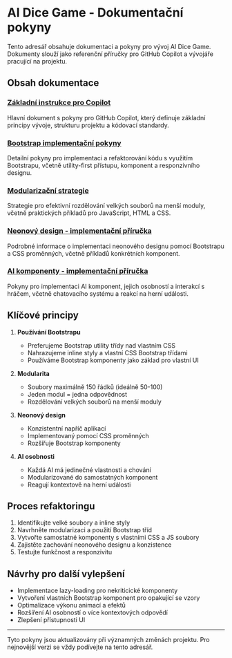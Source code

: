 # AI Dice Game - Dokumentační pokyny

Tento adresář obsahuje dokumentaci a pokyny pro vývoj AI Dice Game. Dokumenty slouží jako referenční příručky pro GitHub Copilot a vývojáře pracující na projektu.

## Obsah dokumentace

### [Základní instrukce pro Copilot](instructions.md)
Hlavní dokument s pokyny pro GitHub Copilot, který definuje základní principy vývoje, strukturu projektu a kódovací standardy.

### [Bootstrap implementační pokyny](bootstrap-guidelines.md)
Detailní pokyny pro implementaci a refaktorování kódu s využitím Bootstrapu, včetně utility-first přístupu, komponent a responzivního designu.

### [Modularizační strategie](modularization-strategy.md)
Strategie pro efektivní rozdělování velkých souborů na menší moduly, včetně praktických příkladů pro JavaScript, HTML a CSS.

### [Neonový design - implementační příručka](neon-design-guide.md)
Podrobné informace o implementaci neonového designu pomocí Bootstrapu a CSS proměnných, včetně příkladů konkrétních komponent.

### [AI komponenty - implementační příručka](ai-components-guide.md)
Pokyny pro implementaci AI komponent, jejich osobností a interakcí s hráčem, včetně chatovacího systému a reakcí na herní události.

## Klíčové principy

1. **Používání Bootstrapu**
   - Preferujeme Bootstrap utility třídy nad vlastním CSS
   - Nahrazujeme inline styly a vlastní CSS Bootstrap třídami
   - Používáme Bootstrap komponenty jako základ pro vlastní UI

2. **Modularita**
   - Soubory maximálně 150 řádků (ideálně 50-100)
   - Jeden modul = jedna odpovědnost
   - Rozdělování velkých souborů na menší moduly

3. **Neonový design**
   - Konzistentní napříč aplikací
   - Implementovaný pomocí CSS proměnných
   - Rozšiřuje Bootstrap komponenty

4. **AI osobnosti**
   - Každá AI má jedinečné vlastnosti a chování
   - Modularizované do samostatných komponent
   - Reagují kontextově na herní události

## Proces refaktoringu

1. Identifikujte velké soubory a inline styly
2. Navrhněte modularizaci a použití Bootstrap tříd
3. Vytvořte samostatné komponenty s vlastními CSS a JS soubory
4. Zajistěte zachování neonového designu a konzistence
5. Testujte funkčnost a responzivitu

## Návrhy pro další vylepšení

- Implementace lazy-loading pro nekriticické komponenty
- Vytvoření vlastních Bootstrap komponent pro opakující se vzory
- Optimalizace výkonu animací a efektů
- Rozšíření AI osobností o více kontextových odpovědí
- Zlepšení přístupnosti UI

---

Tyto pokyny jsou aktualizovány při významných změnách projektu. Pro nejnovější verzi se vždy podívejte na tento adresář.
